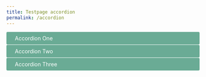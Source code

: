 ```yaml
---
title: Testpage accordion
permalink: /accordion
---
```


<html>

<head>
<meta charset="utf-8">
<title>CSS Accordion</title>

<style>

input {
    display: none;
}

label {
    display: block;    
    padding: 8px 22px;
    margin: 0 0 1px 0;
    cursor: pointer;
    background: #6AAB95;
    border-radius: 3px;
    color: #FFF;
    transition: ease .5s;
	position: relative;
}

label:hover {
    background: #4E8774;
}

label::after {
	background-image: url("Arrow.png");
	height:auto;
	width:auto;
	position: absolute;
	right: 10px;
	top: 6px;
}

input:checked + label::after {
	content: '\f077';
}

.content {
    background: #FFFFFF;
    padding: 10px 25px;
    border: 1px solid #A7A7A7;
    margin: 0 0 1px 0;
    border-radius: 3px;
}

input + label + .content {
    display: none;
}

input:checked + label + .content {
    display: block;
}

</style>

</head>

<body>

<input type="checkbox" id="title1" />
<label for="title1">Accordion One</label>

<div class="content">
<p>Your content goes here.</p>
</div>

<input type="checkbox" id="title2" />
<label for="title2">Accordion Two</label>

<div class="content">
<p>Your content goes here.</p>
</div>

<input type="checkbox" id="title3" />
<label for="title3">Accordion Three</label>

<div class="content">
<p>Your content goes here.</p>
</div>

</body>
